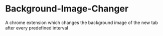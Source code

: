 # Background-Image-Changer
A chrome extension which changes the background image of the new tab after every predefined interval
